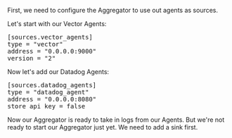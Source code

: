 First, we need to configure the Aggregator to use out agents as sources.

Let's start with our Vector Agents:

<pre class="file" data-filename="aggregator/vector/aggregator/vector.toml" data-target="insert" data-marker="#insert-vector-agent-source">[sources.vector_agents]
type = "vector"
address = "0.0.0.0:9000"
version = "2"</pre>

Now let's add our Datadog Agents:

<pre class="file" data-filename="aggregator/vector/aggregator/vector.toml" data-target="insert" data-marker="#insert-datadog-agent-source">[sources.datadog_agents]
type = "datadog_agent"
address = "0.0.0.0:8080"
store_api_key = false</pre>

Now our Aggregator is ready to take in logs from our Agents. But we're not ready to start
our Aggregator just yet. We need to add a sink first.
